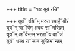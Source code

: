 +++
title = "१४ यूयं रयिं"

+++
यूयं᳓ रयि᳓म् मरुत स्पार्ह᳓वीरं  
यूय᳓म् ऋ᳓षिम् अवथ सा᳓मविप्रम्  
यूय᳓म् अ᳓र्वन्तम् भरता᳓य वा᳓जं  
यूयं᳓ धत्थ रा᳓जानं श्रुष्टिम᳓न्तम्